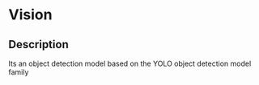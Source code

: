 # Vision

## Description
Its an object detection model based on the YOLO object detection model family
